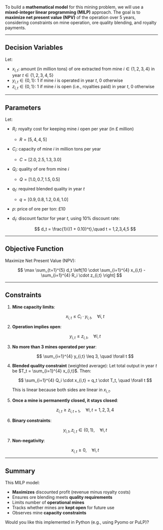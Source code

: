 To build a **mathematical model** for this mining problem, we will use a **mixed-integer linear programming (MILP)** approach. The goal is to **maximize net present value (NPV)** of the operation over 5 years, considering constraints on mine operation, ore quality blending, and royalty payments.

---

## **Decision Variables**

Let:

* $x_{i,t}$: amount (in million tons) of ore extracted from mine $i \in \{1,2,3,4\}$ in year $t \in \{1,2,3,4,5\}$
* $y_{i,t} \in \{0,1\}$: 1 if mine $i$ is operated in year $t$, 0 otherwise
* $z_{i,t} \in \{0,1\}$: 1 if mine $i$ is open (i.e., royalties paid) in year $t$, 0 otherwise

---

## **Parameters**

Let:

* $R_i$: royalty cost for keeping mine $i$ open per year (in £ million)

  * $R = [5, 4, 4, 5]$
* $C_i$: capacity of mine $i$ in million tons per year

  * $C = [2.0, 2.5, 1.3, 3.0]$
* $Q_i$: quality of ore from mine $i$

  * $Q = [1.0, 0.7, 1.5, 0.5]$
* $q_t$: required blended quality in year $t$

  * $q = [0.9, 0.8, 1.2, 0.6, 1.0]$
* $p$: price of ore per ton: £10
* $d_t$: discount factor for year $t$, using 10% discount rate:

  $$
  d_t = \frac{1}{(1 + 0.10)^t},\quad t = 1,2,3,4,5
  $$

---

## **Objective Function**

Maximize Net Present Value (NPV):

$$
\max \sum_{t=1}^{5} d_t \left[10 \cdot \sum_{i=1}^{4} x_{i,t} - \sum_{i=1}^{4} R_i \cdot z_{i,t} \right]
$$

---

## **Constraints**

1. **Mine capacity limits**:

   $$
   x_{i,t} \leq C_i \cdot y_{i,t}, \quad \forall i, t
   $$

2. **Operation implies open**:

   $$
   y_{i,t} \leq z_{i,t}, \quad \forall i, t
   $$

3. **No more than 3 mines operated per year**:

   $$
   \sum_{i=1}^{4} y_{i,t} \leq 3, \quad \forall t
   $$

4. **Blended quality constraint** (weighted average):
   Let total output in year $t$ be $T_t = \sum_{i=1}^{4} x_{i,t}$. Then:

   $$
   \sum_{i=1}^{4} Q_i \cdot x_{i,t} = q_t \cdot T_t, \quad \forall t
   $$

   This is linear because both sides are linear in $x_{i,t}$.

5. **Once a mine is permanently closed, it stays closed**:

   $$
   z_{i,t} \geq z_{i,t+1}, \quad \forall i, t = 1,2,3,4
   $$

6. **Binary constraints**:

   $$
   y_{i,t}, z_{i,t} \in \{0,1\}, \quad \forall i, t
   $$

7. **Non-negativity**:

   $$
   x_{i,t} \geq 0, \quad \forall i, t
   $$

---

## **Summary**

This MILP model:

* **Maximizes** discounted profit (revenue minus royalty costs)
* Ensures ore blending meets **quality requirements**
* Limits number of **operational mines**
* Tracks whether mines are **kept open** for future use
* Observes mine **capacity constraints**

Would you like this implemented in Python (e.g., using Pyomo or PuLP)?
